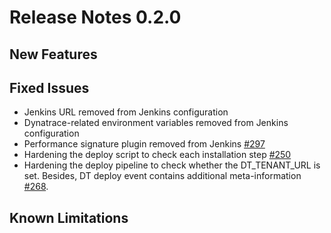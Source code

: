 # Release Notes 0.2.0

## New Features

## Fixed Issues
- Jenkins URL removed from Jenkins configuration
- Dynatrace-related environment variables removed from Jenkins configuration
- Performance signature plugin removed from Jenkins [#297](https://github.com/keptn/keptn/issues/297)
- Hardening the deploy script to check each installation step [#250](https://github.com/keptn/keptn/issues/250)
- Hardening the deploy pipeline to check whether the DT_TENANT_URL is set. Besides, DT deploy event contains additional meta-information [#268](https://github.com/keptn/keptn/issues/268).

## Known Limitations